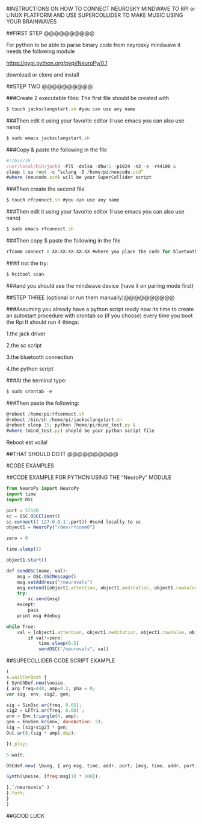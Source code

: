 #INSTRUCTIONS ON HOW TO CONNECT NEUROSKY MINDWAVE TO RPI or LINUX PLATFORM AND USE SUPERCOLLIDER TO MAKE MUSIC USING YOUR BRAINWAVES

##FIRST STEP @@@@@@@@@@

For python to be able to parse binary code from neyrosky mindwave it needs the following module

https://pypi.python.org/pypi/NeuroPy/0.1

download or clone and install

##STEP TWO @@@@@@@@@@

###Create 2 executable files: The first file should be created with
```javascript
$ touch jacksclangstart.sh #you can use any name
``` 

###Then edit it using your favorite editor (I use emacs you can also use nano)
```javascript
$ sudo emacs jacksclangstart.sh
```

###Copy & paste the following in the file
```javascript
#!/bin/sh 
/usr/local/bin/jackd -P75 -dalsa -dhw:1 -p1024 -n3 -s -r44100 & 
sleep 1 su root -c “sclang -D /home/pi/neucode.scd” 
#where (neucode.scd) will be your SuperCollider script
```

###Then create the second file
```javascript
$ touch rfconnect.sh #you can use any name
```

###Then edit it using your favorite editor (I use emacs you can also use nano)
```javascript
$ sudo emacs rfconnect.sh
```

###Then copy $ paste the following in the file
```javascript
rfcomm connect 0 XX:XX:XX:XX:XX #where you place the code for bluetooth of your device(neurosky mindwave-it is usually within the box)
```

###if not the try:
```javascript
$ hcitool scan
```

###and you should see the mindwave device (have it on pairing mode first)

##STEP THREE (optional or run them manually)@@@@@@@@@@

###Assuming you already have a python script ready now its time to create an autostart procedure with crontab so (if you choose) every time you boot the Rpi It should run 4 things:

1.the jack driver

2.the sc script

3.the bluetooth connection

4.the python script


###At the terminal type: 
```javascript 
$ sudo crontab -e
``` 

###Then paste the following:
```javascript
@reboot /home/pi/rfconnect.sh
@reboot /bin/sh /home/pi/jacksclangstart.sh 
@reboot sleep 15; python /home/pi/mind_test.py &
#where (mind_test.py) shoyld be your python script file
```
Reboot est voila!

##THAT SHOULD DO IT @@@@@@@@@@

#CODE EXAMPLES

##CODE EXAMPLE FOR PYTHON USING THE “NeuroPy” MODULE
```javascript
from NeuroPy import NeuroPy
import time
import OSC

port = 57120
sc = OSC.OSCClient()
sc.connect(('127.0.0.1',port)) #send locally to sc
object1 = NeuroPy("/dev/rfcomm0")

zero = 0

time.sleep(1)

object1.start()

def sendOSC(name, val):
    msg = OSC.OSCMessage()
    msg.setAddress("/neurovals")
    msg.extend([object1.attention, object1.meditation, object1.rawValue, object1.delta, object1.theta, object1.lowAlpha, object1.highAlpha, object1.lowBeta, object1.highBeta, object1.lowGamma, object1.midGamma, object1.poorSignal, object1.blinkStrength])
    try:
        sc.send(msg)
    except:
        pass
    print msg #debug

while True:
    val = [object1.attention, object1.meditation, object1.rawValue, object1.delta, object1.theta, object1.lowAlpha, object1.highAlpha, object1.lowBeta, object1.highBeta, object1.lowGamma, object1.midGamma, object1.poorSignal, object1.blinkStrength]
        if val!=zero:
            time.sleep(0.5)
            sendOSC("/neurovals", val)
```

##SUPECOLLIDER CODE SCRIPT EXAMPLE
```javascript
( 
s.waitForBoot {
{ SynthDef.new(\noise,
{ arg freq=440, amp=0.2, pha = 0; 
var sig, env, sig2, gen;

sig = SinOsc.ar(freq, 0.05); 
sig2 = LFTri.ar(freq, 0.08) ;
env = Env.triangle(4, amp); 
gen = EnvGen.kr(env, doneAction: 2);
sig = [sig+sig2] * gen; 
Out.ar(0,(sig * amp).dup);

}).play;

5.wait;

OSCdef.new( \bang, { arg msg, time, addr, port; [msg, time, addr, port].postln;

Synth(\noise, [freq:msg[1] * 100]);

},’/neurovals’ )
}.fork; 
} 
)
```
##GOOD LUCK
